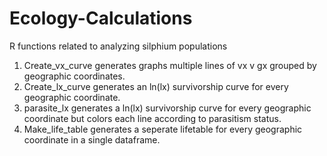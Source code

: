 # Ecology-Calculations
R functions related to analyzing silphium populations

1) Create_vx_curve generates graphs multiple lines of vx v gx grouped by geographic coordinates.
2) Create_lx_curve generates an ln(lx) survivorship curve for every geographic coordinate.
3) parasite_lx generates a ln(lx) survivorship curve for every geographic coordinate but colors each line according to parasitism status.
4) Make_life_table generates a seperate lifetable for every geographic coordinate in a single dataframe.
